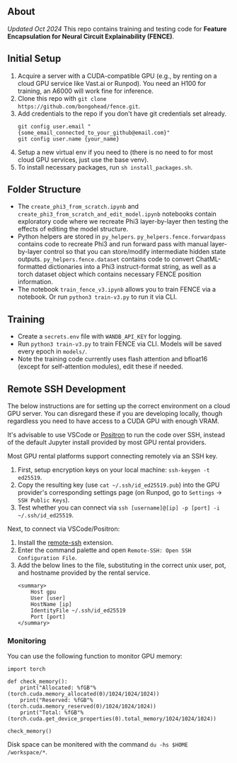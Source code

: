 ## About
*Updated Oct 2024*
This repo contains training and testing code for **Feature Encapsulation for Neural Circuit Explainability (FENCE)**.

## Initial Setup
1. Acquire a server with a CUDA-compatible GPU (e.g., by renting on a cloud GPU service like Vast.ai or Runpod). You need an H100 for training, an A6000 will work fine for inference.
2. Clone this repo with `git clone https://github.com/bongohead/fence.git`.
3. Add credentials to the repo if you don't have git credentials set already.
    ```
    git config user.email "{some_email_connected_to_your_github@email.com}"
    git config user.name {your_name}
    ```
4. Setup a new virtual env if you need to (there is no need to for most cloud GPU services, just use the base venv). 
5. To install necessary packages, run `sh install_packages.sh`.

## Folder Structure
- The `create_phi3_from_scratch.ipynb` and `create_phi3_from_scratch_and_edit_model.ipynb` notebooks contain exploratory code where we recreate Phi3 layer-by-layer then testing the effects of editing the model structure.
- Python helpers are stored in `py_helpers`. `py_helpers.fence.forwardpass` contains code to recreate Phi3 and run forward pass with manual layer-by-layer control so that you can store/modify intermediate hidden state outputs. `py_helpers.fence.dataset` contains code to convert ChatML-formatted dictionaries into a Phi3 instruct-format string, as well as a torch dataset object which contains necessary FENCE position information.
- The notebook `train_fence_v3.ipynb` allows you to train FENCE via a notebook. Or run `python3 train-v3.py` to run it via CLI. 

## Training
- Create a `secrets.env` file with `WANDB_API_KEY` for logging.
- Run `python3 train-v3.py` to train FENCE via CLI. Models will be saved every epoch in `models/`.
- Note the training code currently uses flash attention and bfloat16 (except for self-attention modules), edit these if needed.

## Remote SSH Development
The below instructions are for setting up the correct environment on a cloud GPU server. You can disregard these if you are developing locally, though regardless you need to have access to a CUDA GPU with enough VRAM.

It's advisable to use VSCode or [Positron](https://github.com/posit-dev/positron) to run the code over SSH, instead of the default Jupyter install provided by most GPU rental providers.

Most GPU rental platforms support connecting remotely via an SSH key.
1. First, setup encryption keys on your local machine: `ssh-keygen -t ed25519`.
2. Copy the resulting key (use `cat ~/.ssh/id_ed25519.pub`) into the GPU provider's corresponding settings page (on Runpod, go to `Settings` -> `SSH Public Keys`).
3. Test whether you can connect via `ssh [username]@[ip] -p [port] -i ~/.ssh/id_ed25519`.

Next, to connect via VSCode/Positron:
1. Install the [remote-ssh](https://code.visualstudio.com/docs/remote/ssh) extension.
2. Enter the command palette and open `Remote-SSH: Open SSH Configuration File`.
3. Add the below lines to the file, substituting in the correct unix user, pot, and hostname provided by the rental service.
    ```
    <summary>
        Host gpu
        User [user]
        HostName [ip]
        IdentityFile ~/.ssh/id_ed25519
        Port [port]
    </summary>
    ```

### Monitoring
You can use the following function to monitor GPU memory:
```
import torch

def check_memory():
    print("Allocated: %fGB"%(torch.cuda.memory_allocated(0)/1024/1024/1024))
    print("Reserved: %fGB"%(torch.cuda.memory_reserved(0)/1024/1024/1024))
    print("Total: %fGB"%(torch.cuda.get_device_properties(0).total_memory/1024/1024/1024))

check_memory()
```

Disk space can be monitered with the command `du -hs $HOME /workspace/*`.